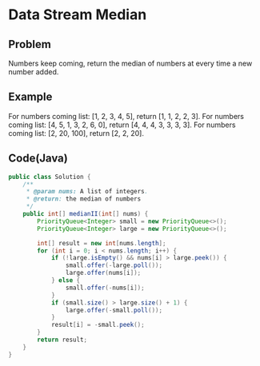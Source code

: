 Data Stream Median
===

## Problem

Numbers keep coming, return the median of numbers at every time a new number added.


## Example

For numbers coming list: [1, 2, 3, 4, 5], return [1, 1, 2, 2, 3].
For numbers coming list: [4, 5, 1, 3, 2, 6, 0], return [4, 4, 4, 3, 3, 3, 3].
For numbers coming list: [2, 20, 100], return [2, 2, 20].

Code(Java)
----------

```java
public class Solution {
    /**
     * @param nums: A list of integers.
     * @return: the median of numbers
     */
    public int[] medianII(int[] nums) {
        PriorityQueue<Integer> small = new PriorityQueue<>();
        PriorityQueue<Integer> large = new PriorityQueue<>();

        int[] result = new int[nums.length];
        for (int i = 0; i < nums.length; i++) {
            if (!large.isEmpty() && nums[i] > large.peek()) {
                small.offer(-large.poll());
                large.offer(nums[i]);
            } else {
                small.offer(-nums[i]);
            }
            if (small.size() > large.size() + 1) {
                large.offer(-small.poll());
            }
            result[i] = -small.peek();
        }
        return result;
    }
}
```